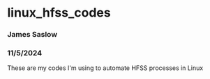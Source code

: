 # linux_hfss_codes

### James Saslow
### 11/5/2024

These are my codes I'm using to automate HFSS processes in Linux

